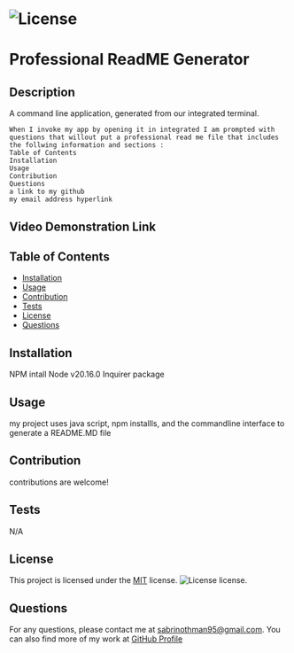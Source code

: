 
# ![License](https://img.shields.io/badge/License-MIT-blue.svg)
# Professional ReadME Generator

## Description
A command line application, generated from our integrated terminal.
```
When I invoke my app by opening it in integrated I am prompted with questions that willout put a professional read me file that includes the follwing information and sections :
Table of Contents
Installation
Usage
Contribution
Questions
a link to my github  
my email address hyperlink

```
## Video Demonstration Link

## Table of Contents
- [Installation](#installation)
- [Usage](#usage)
- [Contribution](#contribution)
- [Tests](#tests)
- [License](#license)
- [Questions](#questions)


## Installation
NPM intall
Node v20.16.0
Inquirer package

## Usage
my project uses java script, npm installls, and the commandline interface to generate a README.MD file

## Contribution
contributions are welcome!

## Tests
N/A

## License
This project is licensed under the [MIT](https://opensource.org/licenses/MIT) license. ![License](https://img.shields.io/badge/License-MIT-blue.svg) license.

## Questions
For any questions, please contact me at [sabrinothman95@gmail.com](mailto:sabrinothman95@gmail.com). You can also find more of my work at [GitHub Profile](https://github.com/sabrinothman6495) 
